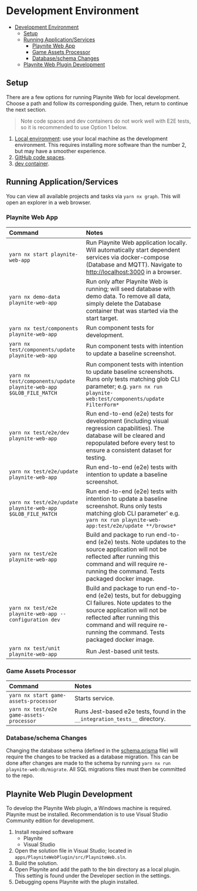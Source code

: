 # Development Environment

- [Development Environment](#development-environment)
  - [Setup](#setup)
  - [Running Application/Services](#running-applicationservices)
    - [Playnite Web App](#playnite-web-app)
    - [Game Assets Processor](#game-assets-processor)
    - [Database/schema Changes](#databaseschema-changes)
  - [Playnite Web Plugin Development](#playnite-web-plugin-development)

## Setup

There are a few options for running Playnite Web for local development. Choose a path and follow its corresponding guide. Then, return to continue the next section.

> Note code spaces and dev containers do not work well with E2E tests, so it is recommended to use Option 1 below.

1. [Local environment](./local-environment.md): use your local machine as the development environment. This requires installing more software than the number 2, but may have a smoother experience.
2. [GitHub code spaces](./codespaces.md).
3. [dev container](./dev-container.md).

## Running Application/Services

You can view all available projects and tasks via `yarn nx graph`. This will open an explorer in a web browser.

### Playnite Web App

| Command                                                            | Notes                                                                                                                                                                                                                                         |
| :----------------------------------------------------------------- | :-------------------------------------------------------------------------------------------------------------------------------------------------------------------------------------------------------------------------------------------- |
| `yarn nx start playnite-web-app`                                   | Run Playnite Web application locally. Will automatically start dependent services via docker-compose (Database and MQTT). Navigate to [http://localhost:3000](http://localhost:3000) in a browser.                                            |
| `yarn nx demo-data playnite-web-app`                               | Run only after Playnite Web is running; will seed database with demo data. To remove all data, simply delete the Database container that was started via the start target.                                                                    |
| `yarn nx test/components playnite-web-app`                         | Run component tests for development.                                                                                                                                                                                                          |
| `yarn nx test/components/update playnite-web-app`                  | Run component tests with intention to update a baseline screenshot.                                                                                                                                                                           |
| `yarn nx test/components/update playnite-web-app $GLOB_FILE_MATCH` | Run component tests with intention to update baseline screenshots. Runs only tests matching glob CLI parameter; e.g. `yarn nx run playnite-web:test/components/update FilterForm*`                                                            |
| `yarn nx test/e2e/dev playnite-web-app`                            | Run end-to-end (e2e) tests for development (including visual regression capabilities). The database will be cleared and repopulated before every test to ensure a consistent dataset for testing.                                             |
| `yarn nx test/e2e/update playnite-web-app`                         | Run end-to-end (e2e) tests with intention to update a baseline screenshot.                                                                                                                                                                    |
| `yarn nx test/e2e/update playnite-web-app $GLOB_FILE_MATCH`        | Run end-to-end (e2e) tests with intention to update a baseline screenshot. Runs only tests matching glob CLI parameter' e.g. `yarn nx run playnite-web-app:test/e2e/update **/browse*`                                                        |
| `yarn nx test/e2e playnite-web-app`                                | Build and package to run end-to-end (e2e) tests. Note updates to the source application will not be reflected after running this command and will require re-running the command. Tests packaged docker image.                                |
| `yarn nx test/e2e playnite-web-app --configuration dev`            | Build and package to run end-to-end (e2e) tests, but for debugging CI failures. Note updates to the source application will not be reflected after running this command and will require re-running the command. Tests packaged docker image. |
| `yarn nx test/unit playnite-web-app`                               | Run Jest-based unit tests.                                                                                                                                                                                                                    |

### Game Assets Processor

| Command                                  | Notes                                                                      |
| :--------------------------------------- | :------------------------------------------------------------------------- |
| `yarn nx start game-assets-processor`    | Starts service.                                                            |
| `yarn nx test/e2e game-assets-processor` | Runs Jest-based e2e tests, found in the `__integration_tests__` directory. |

### Database/schema Changes

Changing the database schema (defined in the [schema.prisma](../../../apps/playnite-web/src/server/data/providers/postgres/schema.prisma) file) will require the changes to be tracked as a database migration. This can be done after changes are made to the schema by running `yarn nx run playnite-web:db/migrate`. All SQL migrations files must then be committed to the repo.

## Playnite Web Plugin Development

To develop the Playnite Web plugin, a Windows machine is required. Playnite must be installed. Recommendation is to use Visual Studio Community edition for development.

1. Install required software
   - Playnite
   - Visual Studio
2. Open the solution file in Visual Studio; located in `apps/PlayniteWebPlugin/src/PlayniteWeb.sln`.
3. Build the solution.
4. Open Playnite and add the path to the bin directory as a local plugin. This setting is found under the Developer section in the settings.
5. Debugging opens Playnite with the plugin installed.
